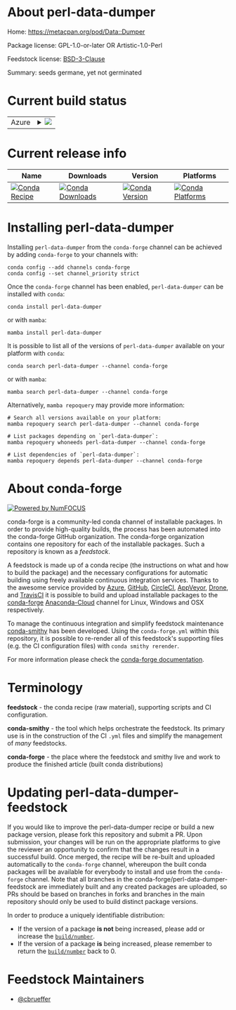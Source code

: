 About perl-data-dumper
======================

Home: https://metacpan.org/pod/Data::Dumper

Package license: GPL-1.0-or-later OR Artistic-1.0-Perl

Feedstock license: [BSD-3-Clause](https://github.com/conda-forge/perl-data-dumper-feedstock/blob/main/LICENSE.txt)

Summary: seeds germane, yet not germinated

Current build status
====================


<table>
    
  <tr>
    <td>Azure</td>
    <td>
      <details>
        <summary>
          <a href="https://dev.azure.com/conda-forge/feedstock-builds/_build/latest?definitionId=17001&branchName=main">
            <img src="https://dev.azure.com/conda-forge/feedstock-builds/_apis/build/status/perl-data-dumper-feedstock?branchName=main">
          </a>
        </summary>
        <table>
          <thead><tr><th>Variant</th><th>Status</th></tr></thead>
          <tbody><tr>
              <td>linux_64</td>
              <td>
                <a href="https://dev.azure.com/conda-forge/feedstock-builds/_build/latest?definitionId=17001&branchName=main">
                  <img src="https://dev.azure.com/conda-forge/feedstock-builds/_apis/build/status/perl-data-dumper-feedstock?branchName=main&jobName=linux&configuration=linux_64_" alt="variant">
                </a>
              </td>
            </tr><tr>
              <td>osx_64</td>
              <td>
                <a href="https://dev.azure.com/conda-forge/feedstock-builds/_build/latest?definitionId=17001&branchName=main">
                  <img src="https://dev.azure.com/conda-forge/feedstock-builds/_apis/build/status/perl-data-dumper-feedstock?branchName=main&jobName=osx&configuration=osx_64_" alt="variant">
                </a>
              </td>
            </tr>
          </tbody>
        </table>
      </details>
    </td>
  </tr>
</table>

Current release info
====================

| Name | Downloads | Version | Platforms |
| --- | --- | --- | --- |
| [![Conda Recipe](https://img.shields.io/badge/recipe-perl--data--dumper-green.svg)](https://anaconda.org/conda-forge/perl-data-dumper) | [![Conda Downloads](https://img.shields.io/conda/dn/conda-forge/perl-data-dumper.svg)](https://anaconda.org/conda-forge/perl-data-dumper) | [![Conda Version](https://img.shields.io/conda/vn/conda-forge/perl-data-dumper.svg)](https://anaconda.org/conda-forge/perl-data-dumper) | [![Conda Platforms](https://img.shields.io/conda/pn/conda-forge/perl-data-dumper.svg)](https://anaconda.org/conda-forge/perl-data-dumper) |

Installing perl-data-dumper
===========================

Installing `perl-data-dumper` from the `conda-forge` channel can be achieved by adding `conda-forge` to your channels with:

```
conda config --add channels conda-forge
conda config --set channel_priority strict
```

Once the `conda-forge` channel has been enabled, `perl-data-dumper` can be installed with `conda`:

```
conda install perl-data-dumper
```

or with `mamba`:

```
mamba install perl-data-dumper
```

It is possible to list all of the versions of `perl-data-dumper` available on your platform with `conda`:

```
conda search perl-data-dumper --channel conda-forge
```

or with `mamba`:

```
mamba search perl-data-dumper --channel conda-forge
```

Alternatively, `mamba repoquery` may provide more information:

```
# Search all versions available on your platform:
mamba repoquery search perl-data-dumper --channel conda-forge

# List packages depending on `perl-data-dumper`:
mamba repoquery whoneeds perl-data-dumper --channel conda-forge

# List dependencies of `perl-data-dumper`:
mamba repoquery depends perl-data-dumper --channel conda-forge
```


About conda-forge
=================

[![Powered by
NumFOCUS](https://img.shields.io/badge/powered%20by-NumFOCUS-orange.svg?style=flat&colorA=E1523D&colorB=007D8A)](https://numfocus.org)

conda-forge is a community-led conda channel of installable packages.
In order to provide high-quality builds, the process has been automated into the
conda-forge GitHub organization. The conda-forge organization contains one repository
for each of the installable packages. Such a repository is known as a *feedstock*.

A feedstock is made up of a conda recipe (the instructions on what and how to build
the package) and the necessary configurations for automatic building using freely
available continuous integration services. Thanks to the awesome service provided by
[Azure](https://azure.microsoft.com/en-us/services/devops/), [GitHub](https://github.com/),
[CircleCI](https://circleci.com/), [AppVeyor](https://www.appveyor.com/),
[Drone](https://cloud.drone.io/welcome), and [TravisCI](https://travis-ci.com/)
it is possible to build and upload installable packages to the
[conda-forge](https://anaconda.org/conda-forge) [Anaconda-Cloud](https://anaconda.org/)
channel for Linux, Windows and OSX respectively.

To manage the continuous integration and simplify feedstock maintenance
[conda-smithy](https://github.com/conda-forge/conda-smithy) has been developed.
Using the ``conda-forge.yml`` within this repository, it is possible to re-render all of
this feedstock's supporting files (e.g. the CI configuration files) with ``conda smithy rerender``.

For more information please check the [conda-forge documentation](https://conda-forge.org/docs/).

Terminology
===========

**feedstock** - the conda recipe (raw material), supporting scripts and CI configuration.

**conda-smithy** - the tool which helps orchestrate the feedstock.
                   Its primary use is in the construction of the CI ``.yml`` files
                   and simplify the management of *many* feedstocks.

**conda-forge** - the place where the feedstock and smithy live and work to
                  produce the finished article (built conda distributions)


Updating perl-data-dumper-feedstock
===================================

If you would like to improve the perl-data-dumper recipe or build a new
package version, please fork this repository and submit a PR. Upon submission,
your changes will be run on the appropriate platforms to give the reviewer an
opportunity to confirm that the changes result in a successful build. Once
merged, the recipe will be re-built and uploaded automatically to the
`conda-forge` channel, whereupon the built conda packages will be available for
everybody to install and use from the `conda-forge` channel.
Note that all branches in the conda-forge/perl-data-dumper-feedstock are
immediately built and any created packages are uploaded, so PRs should be based
on branches in forks and branches in the main repository should only be used to
build distinct package versions.

In order to produce a uniquely identifiable distribution:
 * If the version of a package **is not** being increased, please add or increase
   the [``build/number``](https://docs.conda.io/projects/conda-build/en/latest/resources/define-metadata.html#build-number-and-string).
 * If the version of a package **is** being increased, please remember to return
   the [``build/number``](https://docs.conda.io/projects/conda-build/en/latest/resources/define-metadata.html#build-number-and-string)
   back to 0.

Feedstock Maintainers
=====================

* [@cbrueffer](https://github.com/cbrueffer/)

